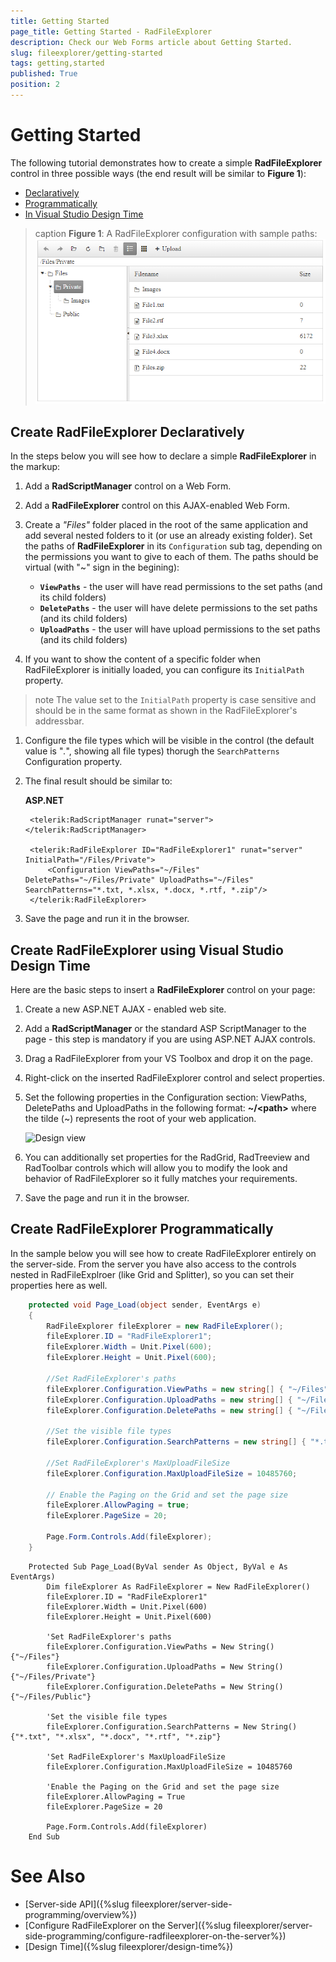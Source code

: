 ```yaml
---
title: Getting Started
page_title: Getting Started - RadFileExplorer
description: Check our Web Forms article about Getting Started.
slug: fileexplorer/getting-started
tags: getting,started
published: True
position: 2
---
```


# Getting Started

The following tutorial demonstrates how to create a simple **RadFileExplorer** control in three possible ways (the end result will be similar to **Figure 1**):

* [Declaratively](#create-radtileexplorer-declaratively)
* [Programmatically](#create-radfileexplorer-programmatically)
* [In Visual Studio Design Time](#create-radfileexplorer-using-visual-studio-design-time)


>caption **Figure 1**: A RadFileExplorer configuration with sample paths:
![Default images](images/fileexplorer-first-steps.png)

## Create RadFileExplorer Declaratively

In the steps below you will see how to declare a simple **RadFileExplorer** in the markup:

1. Add a **RadScriptManager** control on a Web Form.

1. Add a **RadFileExplorer** control on this AJAX-enabled Web Form.

1. Create a *"Files"* folder placed in the root of the same application and add several nested folders to it (or use an already existing folder). Set the paths of **RadFileExplorer** in its `Configuration` sub tag, depending on the permissions you want to give to each of them. The paths should be virtual (with "~" sign in the begining):
    * **`ViewPaths`** - the user will have read permissions to the set paths (and its child folders)
    * **`DeletePaths`** - the user will have delete permissions to the set paths (and its child folders)
    * **`UploadPaths`** - the user will have upload permissions to the set paths (and its child folders)


1. If you want to show the content of а specific folder when RadFileExplorer is initially loaded, you can configure its `InitialPath` property.

>note The value set to the `InitialPath` property is case sensitive and should be in the same format as shown in the RadFileExplorer's addressbar. 

1. Configure the file types which will be visible in the control (the default value is "*.*", showing all file types) thorugh the `SearchPatterns` Configuration property.

1. The final result should be similar to:

	**ASP.NET**
	
	    <telerik:RadScriptManager runat="server"></telerik:RadScriptManager>
	    
        <telerik:RadFileExplorer ID="RadFileExplorer1" runat="server" InitialPath="/Files/Private">
            <Configuration ViewPaths="~/Files" DeletePaths="~/Files/Private" UploadPaths="~/Files" SearchPatterns="*.txt, *.xlsx, *.docx, *.rtf, *.zip"/>
        </telerik:RadFileExplorer>

1. Save the page and run it in the browser.

## Create RadFileExplorer using Visual Studio Design Time

Here are the basic steps to insert a **RadFileExplorer** control on your page:

1. Create a new ASP.NET AJAX - enabled web site.

1. Add a **RadScriptManager** or the standard ASP ScriptManager to the page - this step is mandatory if you are using ASP.NET AJAX controls.

1. Drag a RadFileExplorer from your VS Toolbox and drop it on the page.

1. Right-click on the inserted RadFileExplorer control and select properties.

1. Set the following properties in the Configuration section: ViewPaths, DeletePaths and UploadPaths in the following format: **~/\<path\>** where the tilde (~) represents the root of your web application.
	
	![Design view](images/FileExplorer-DesignView.gif)

1. You can additionally set properties for the RadGrid, RadTreeview and RadToolbar controls which will allow you to modify the look and behavior of RadFileExplorer so it fully matches your requirements.

1. Save the page and run it in the browser.

## Create RadFileExplorer Programmatically

In the sample below you will see how to create RadFileExplorer entirely on the server-side. From the server you have also access to the controls nested in RadFileExplroer (like Grid and Splitter), so you can set their properties here as well.

````C#
    protected void Page_Load(object sender, EventArgs e)
    {
        RadFileExplorer fileExplorer = new RadFileExplorer();
        fileExplorer.ID = "RadFileExplorer1";
        fileExplorer.Width = Unit.Pixel(600);
        fileExplorer.Height = Unit.Pixel(600);

        //Set RadFileExplorer's paths
        fileExplorer.Configuration.ViewPaths = new string[] { "~/Files" };
        fileExplorer.Configuration.UploadPaths = new string[] { "~/Files/Private" };
        fileExplorer.Configuration.DeletePaths = new string[] { "~/Files/Public" };

        //Set the visible file types
        fileExplorer.Configuration.SearchPatterns = new string[] { "*.txt", "*.xlsx", "*.docx", "*.rtf", "*.zip" };

        //Set RadFileExplorer's MaxUploadFileSize
        fileExplorer.Configuration.MaxUploadFileSize = 10485760;

        // Enable the Paging on the Grid and set the page size
        fileExplorer.AllowPaging = true;
        fileExplorer.PageSize = 20;

        Page.Form.Controls.Add(fileExplorer);
    }
````

````VB
    Protected Sub Page_Load(ByVal sender As Object, ByVal e As EventArgs)
        Dim fileExplorer As RadFileExplorer = New RadFileExplorer()
        fileExplorer.ID = "RadFileExplorer1"
        fileExplorer.Width = Unit.Pixel(600)
        fileExplorer.Height = Unit.Pixel(600)

        'Set RadFileExplorer's paths
        fileExplorer.Configuration.ViewPaths = New String() {"~/Files"}
        fileExplorer.Configuration.UploadPaths = New String() {"~/Files/Private"}
        fileExplorer.Configuration.DeletePaths = New String() {"~/Files/Public"}

        'Set the visible file types
        fileExplorer.Configuration.SearchPatterns = New String() {"*.txt", "*.xlsx", "*.docx", "*.rtf", "*.zip"}

        'Set RadFileExplorer's MaxUploadFileSize
        fileExplorer.Configuration.MaxUploadFileSize = 10485760

        'Enable the Paging on the Grid and set the page size
        fileExplorer.AllowPaging = True
        fileExplorer.PageSize = 20

        Page.Form.Controls.Add(fileExplorer)
    End Sub
````

# See Also

* [Server-side API]({%slug fileexplorer/server-side-programming/overview%})
* [Configure RadFileExplorer on the Server]({%slug fileexplorer/server-side-programming/configure-radfileexplorer-on-the-server%})
* [Design Time]({%slug fileexplorer/design-time%})

